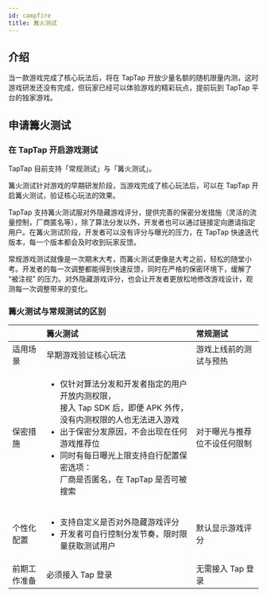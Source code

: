 ```yaml
---
id: campfire
title: 篝火测试
---
```


## 介绍

当一款游戏完成了核心玩法后，将在 TapTap 开放少量名额的随机限量内测，这时游戏研发还没有完成，但玩家已经可以体验游戏的精彩玩点，提前玩到 TapTap 平台的独家游戏。

## 申请篝火测试

### 在 TapTap 开启游戏测试

TapTap 目前支持「常规测试」与「篝火测试」。

篝火测试针对游戏的早期研发阶段，当游戏完成了核心玩法后，可以在 TapTap 开启篝火测试，验证核心玩法的效果。

TapTap 支持篝火测试服对外隐藏游戏评分，提供完善的保密分发措施（灵活的流量控制，厂商匿名等），除了算法分发以外，开发者也可以通过链接定向邀请指定用户。在篝火测试阶段，开发者可以没有评分与曝光的压力，在 TapTap 快速迭代版本，每一个版本都会及时收到玩家反馈。

常规游戏测试就像是一次期末大考，而篝火测试更像是大考之前，轻松的随堂小考。开发者的每一次调整都能得到快速反馈，同时在严格的保密环境下，缓解了 “被注视” 的压力。对外隐藏游戏评分，也会让开发者更放松地修改游戏设计，观测每一次调整带来的变化。

### 篝火测试与常规测试的区别

<table><thead><tr><th align="left"></th><th align="left">篝火测试</th><th align="left">常规测试</th></tr></thead><tbody><tr><td align="left">适用场景</td><td align="left">早期游戏验证核心玩法</td><td align="left">游戏上线前的测试与预热</td></tr><tr><td align="left">保密措施</td><td align="left"><ul><li>仅针对算法分发和开发者指定的用户开放内测权限，<br />
接入 Tap SDK 后，即便 APK 外传，没有内测权限的人也无法进入游戏</li>
<li>出于保密分发原因，不会出现在任何游戏推荐位</li>
<li>同时有每日曝光上限支持自行配置保密选项：<br />厂商是否匿名，在 TapTap 是否可被搜索</li></ul></td><td align="left">对于曝光与推荐位不设任何限制</td></tr><tr><td align="left">个性化配置</td><td align="left"><ul><li>支持自定义是否对外隐藏游戏评分</li>
<li>开发者可自行控制分发节奏，限时限量获取测试用户</li></ul></td><td align="left">默认显示游戏评分</td></tr><tr><td align="left">前期工作准备</td><td align="left">必须接入 Tap 登录</td><td align="left">无需接入 Tap 登录</td></tr></tbody></table>
